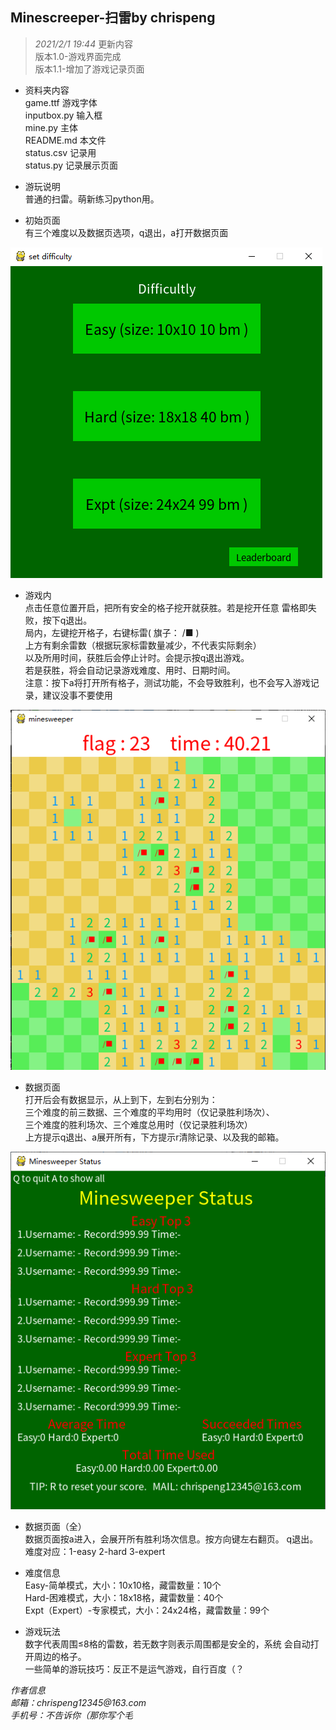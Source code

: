 ## Minescreeper-扫雷by chrispeng

>_2021/2/1 19:44_   更新内容      
版本1.0-游戏界面完成   
版本1.1-增加了游戏记录页面

- 资料夹内容  
game.ttf 游戏字体  
inputbox.py 输入框  
mine.py 主体  
README.md 本文件  
status.csv 记录用  
status.py 记录展示页面

- 游玩说明  
普通的扫雷。萌新练习python用。

- 初始页面  
有三个难度以及数据页选项，q退出，a打开数据页面

![1](./img/p1.bmp)  
- 游戏内  
点击任意位置开启，把所有安全的格子挖开就获胜。若是挖开任意
雷格即失败，按下q退出。  
局内，左键挖开格子，右键标雷( 旗子： /■ )   
上方有剩余雷数（根据玩家标雷数量减少，不代表实际剩余）  
以及所用时间，获胜后会停止计时。会提示按q退出游戏。  
若是获胜，将会自动记录游戏难度、用时、日期时间。  
注意：按下a将打开所有格子，测试功能，不会导致胜利，也不会写入游戏记录，建议没事不要使用  

![2](./img/p2.bmp)
- 数据页面  
打开后会有数据显示，从上到下，左到右分别为：  
三个难度的前三数据、三个难度的平均用时（仅记录胜利场次）、  
三个难度的胜利场次、三个难度总用时（仅记录胜利场次）  
上方提示q退出、a展开所有，下方提示r清除记录、以及我的邮箱。
  
![3](./img/p3.bmp)
- 数据页面（全）  
数据页面按a进入，会展开所有胜利场次信息。按方向键左右翻页。
q退出。  
难度对应：1-easy 2-hard 3-expert

- 难度信息  
Easy-简单模式，大小：10x10格，藏雷数量：10个  
Hard-困难模式，大小：18x18格，藏雷数量：40个  
Expt（Expert）-专家模式，大小：24x24格，藏雷数量：99个

- 游戏玩法  
数字代表周围≤8格的雷数，若无数字则表示周围都是安全的，系统
会自动打开周边的格子。  
一些简单的游玩技巧：反正不是运气游戏，自行百度（？

_作者信息_  
_邮箱：chrispeng12345@163.com_  
_手机号：不告诉你（那你写个毛_
